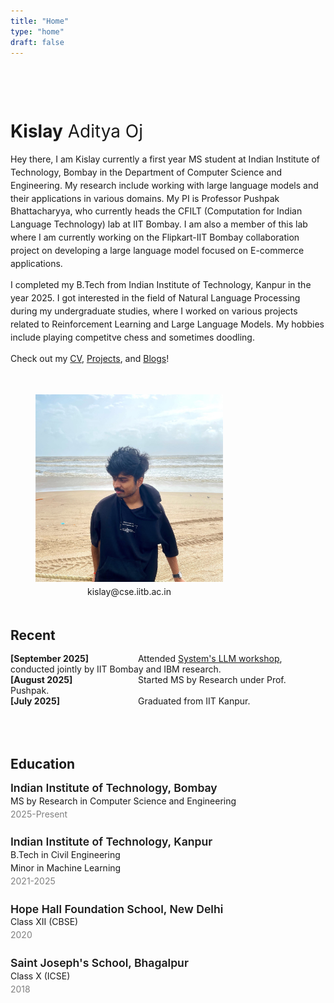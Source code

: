 ```yaml
---
title: "Home"
type: "home"
draft: false
---
```



<!-- Top Intro Section: Image on Right, Text on Left -->
<div style="display: flex; align-items: center; gap: 1rem; line-height:1.3rem; flex-wrap: wrap; margin-bottom: 2rem; margin-top: 5rem;">
  <!-- Intro Text -->
  <div style="flex: 1; min-width: 250px;">
  
<p style="font-size: 2em; margin-bottom: 1.5rem;">
  <span style=" font-weight: bold;">Kislay</span> Aditya Oj
</p>

Hey there, I am Kislay currently a first year MS student at Indian Institute of Technology, Bombay in the Department of Computer Science and Engineering. My research include working with large language models and their applications in various domains.
My PI is Professor Pushpak Bhattacharyya, who currently heads the CFILT (Computation for Indian Language Technology) lab at IIT Bombay. I am also a member of this lab where I am currently working on the Flipkart-IIT Bombay collaboration project on developing a large language model focused on E-commerce applications.

I completed my B.Tech from Indian Institute of Technology, Kanpur in the year 2025. I got interested in the field of Natural Language Processing during my undergraduate studies, where I worked on various projects related to Reinforcement Learning and Large Language Models. My hobbies include playing competitve chess and sometimes doodling.

Check out my [CV](/academics/cv/), [Projects](/academics/projects/), and [Blogs](/hobbies/books/)!

  </div>

<figure style="text-align:center; margin-top:1rem;">
  <img src="static/images/profile.jpg" alt="Kislay" style="width:300px;">
  <figcaption style=" font-weight: normal;">
    kislay@cse.iitb.ac.in
  </figcaption>
</figure>
</div>


<h2 style="margin-bottom: 1rem;">Recent</h2>
<span style="display: inline-block; width: 200px; font-weight: bold;">[September 2025]</span> Attended <a href="https://www.cse.iitb.ac.in/~puru/sysllm.html" target="_blank">System's LLM workshop</a>, conducted jointly by IIT Bombay and IBM research. <br>
<span style="display: inline-block; width: 200px; font-weight: bold;">[August 2025]</span> Started MS by Research under Prof. Pushpak.<br>
<span style="display: inline-block; width: 200px; font-weight: bold;">[July 2025]</span> Graduated from IIT Kanpur.


<section style="margin-top: 5rem;">

<h2 style="margin-bottom: 1rem;">Education</h2>

<!-- IIT Bombay -->
<div style="margin-bottom: 1.5rem;line-height:1.3rem;">
  <div style="font-size: 1.1rem; font-weight: 600;">Indian Institute of Technology, Bombay</div>
  <div>MS by Research in Computer Science and Engineering</div>
  <div style="color: gray;">2025-Present</div>
</div>

<!-- IIT Kanpur -->
<div style="margin-bottom: 1.5rem;line-height:1.3rem;">
  <div style="font-size: 1.1rem; font-weight: 600;">Indian Institute of Technology, Kanpur</div>
  <div>B.Tech in Civil Engineering</div>
  <div>Minor in Machine Learning</div>
  <div style="color: gray;">2021-2025</div>
</div>

<!-- Hope Hall Foundation School -->
<div style="margin-bottom: 1.5rem;line-height:1.3rem;">
  <div style="font-size: 1.1rem; font-weight: 600;">Hope Hall Foundation School, New Delhi</div>
  <div>Class XII (CBSE)</div>
  <div style="color: gray;">2020</div>
</div>

<!-- Saint Joseph's School -->
<div style="margin-bottom: 1.5rem;line-height:1.3rem;">
  <div style="font-size: 1.1rem; font-weight: 600;">Saint Joseph's School, Bhagalpur</div>
  <div>Class X (ICSE)</div>
  <div style="color: gray;">2018</div>
</div>

</section>
